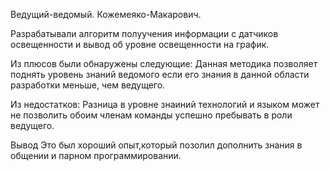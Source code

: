 Ведущий-ведомый. Кожемеяко-Макарович.

Разрабатывали алгоритм полуучения информации с датчиков освещенности и вывод  об уровне освещенности на график.

Из плюсов были обнаружены следующие:
Данная методика позволяет поднять уровень знаний ведомого если его знания в данной области разработки меньше, чем ведущего.

Из недостатков:
Разница в уровне знаиний технологий и языком может не позволить обоим членам команды успешно пребывать в роли ведущего.

Вывод
Это был хороший опыт,который позолил дополнить знания в общении и парном программировании.

